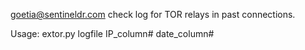 goetia@sentineldr.com
check log for TOR relays in past connections. 

Usage: extor.py logfile IP_column# date_column#
